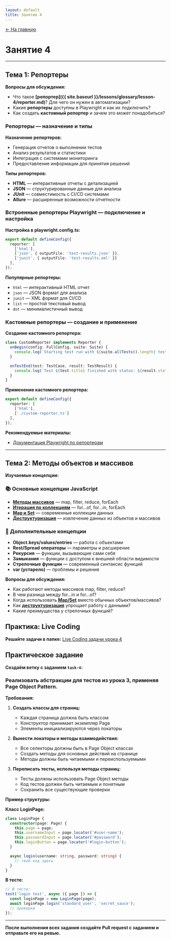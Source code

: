 ```yaml
---
layout: default
title: Занятие 4
---
```


<a href="{{ site.baseurl }}" class="main-link-home">&#8592; На главную</a>

# Занятие 4

---

## Тема 1: Репортеры

**Вопросы для обсуждения:**
- Что такое **[репортер]({{ site.baseurl }}/lessons/glossary/lesson-4/reporter.md)**? Для чего он нужен в автоматизации?
- Какие **репортеры** доступны в Playwright и как их подключить?
- Как создать **кастомный репортер** и зачем это может понадобиться?

### Репортеры — назначение и типы

**Назначение репортеров:**
- Генерация отчетов о выполнении тестов
- Анализ результатов и статистики
- Интеграция с системами мониторинга
- Предоставление информации для принятия решений

**Типы репортеров:**
- **HTML** — интерактивные отчеты с детализацией
- **JSON** — структурированные данные для анализа
- **JUnit** — совместимость с CI/CD системами
- **Allure** — расширенные возможности отчетности

### Встроенные репортеры Playwright — подключение и настройка

**Настройка в playwright.config.ts:**
```typescript
export default defineConfig({
  reporter: [
    ['html'],
    ['json', { outputFile: 'test-results.json' }],
    ['junit', { outputFile: 'test-results.xml' }]
  ],
});
```

**Популярные репортеры:**
- `html` — интерактивный HTML отчет
- `json` — JSON формат для анализа
- `junit` — XML формат для CI/CD
- `list` — простой текстовый вывод
- `dot` — минималистичный вывод

### Кастомные репортеры — создание и применение

**Создание кастомного репортера:**
```typescript
class CustomReporter implements Reporter {
  onBegin(config: FullConfig, suite: Suite) {
    console.log(`Starting test run with ${suite.allTests().length} tests`);
  }

  onTestEnd(test: TestCase, result: TestResult) {
    console.log(`Test ${test.title} finished with status: ${result.status}`);
  }
}
```

**Применение кастомного репортера:**
```typescript
export default defineConfig({
  reporter: [
    ['html'],
    ['./custom-reporter.ts']
  ],
});
```



**Рекомендуемые материалы:**
- [Документация Playwright по репортерам](https://playwright.dev/docs/test-reporters)

---

## Тема 2: Методы объектов и массивов

**Изучаемые концепции:**

### 📚 Основные концепции JavaScript
- **[Методы массивов](../glossary/lesson-4/array-methods.md)** — map, filter, reduce, forEach
- **[Итерация по коллекциям](../glossary/lesson-4/iteration.md)** — for...of, for...in, forEach
- **[Map и Set](../glossary/lesson-4/map-set.md)** — современные коллекции данных
- **[Деструктуризация](../glossary/lesson-4/destructuring.md)** — извлечение данных из объектов и массивов

### 🔧 Дополнительные концепции
- **Object.keys/values/entries** — работа с объектами
- **Rest/Spread операторы** — параметры и расширение
- **Рекурсия** — функции, вызывающие сами себя
- **Замыкания** — функции с доступом к внешней области видимости
- **Стрелочные функции** — современный синтаксис функций
- **var (устарело)** — проблемы и решения

**Вопросы для обсуждения:**
- Как работают методы массивов map, filter, reduce?
- В чем разница между for...in и for...of?
- Когда использовать **[Map/Set](../glossary/lesson-4/map-set.md)** вместо обычных объектов/массивов?
- Как **[деструктуризация](../glossary/lesson-4/destructuring.md)** упрощает работу с данными?
- Какие преимущества у стрелочных функций?





## Практика: Live Coding

**Решайте задачи в папке:** [Live Coding задачи урока 4](./live-coding/lesson-4/live-coding-lesson-4.md)



## Практическое задание

**Создаём ветку с заданием `task-4`:**

### Реализовать абстракции для тестов из урока 3, применяя Page Object Pattern.

**Требования:**
1. **Создать классы для страниц:**
   - Каждая страница должна быть классом
   - Конструктор принимает экземпляр Page
   - Элементы инициализируются через локаторы

2. **Вынести локаторы и методы взаимодействия:**
   - Все селекторы должны быть в Page Object классах
   - Создать методы для основных действий на странице
   - Методы должны быть читаемыми и переиспользуемыми

3. **Переписать тесты, используя методы страниц:**
   - Тесты должны использовать Page Object методы
   - Код тестов должен быть читаемым и понятным
   - Сохранить все существующие проверки

**Пример структуры:**

**Класс LoginPage:**
```typescript
class LoginPage {
  constructor(page: Page) {
    this.page = page;
    this.usernameInput = page.locator('#user-name');
    this.passwordInput = page.locator('#password');
    this.loginButton = page.locator('#login-button');
  }

  async login(username: string, password: string) {
    // твой код здесь
  }
}
```

**В тесте:**
```typescript
// В тесте:
test('login test', async ({ page }) => {
  const loginPage = new LoginPage(page);
  await loginPage.login('standard_user', 'secret_sauce');
  // проверки
});
```

---

**После выполнения всех задания создайте Pull request с заданием и отправьте его на ревью.**